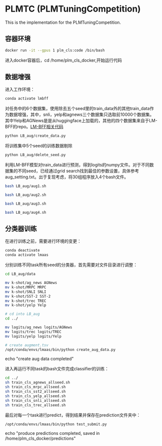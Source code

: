 # PLMTC (PLMTuningCompetition)
This is the implementation for the PLMTuningCompetition.
## 容器环境
```bash
docker run -it --gpus 1 plm_cls:code /bin/bash
```
进入docker容器后，cd /home/plm_cls_docker,开始运行代码
## 数据增强
进入工作环境：
```bash
conda activate lmbff
```
对任务中的6个数据集，使用除去五个seed里的train_data外的其他train_data作为数据增强，其中，snli，yelp和agnews三个数据集只选取前10000个数据集。其中Yelp和AGNews是是从huggingface上加载的，其他的四个数据集来自于LM-BFF的repo。[LM-BFF相关代码](https://github.com/princeton-nlp/LM-BFF)<br>
```bash
python LB_aug/create_data.py
```
将训练集中5个seed的训练数据剔除<br>
```bash
python LB_aug/delete_seed.py
```
利用LM-BFF模型对train_data进行预测，得到logits的numpy文件。对于不同数据集的不同seed，已经通过grid search找到最佳的参数设置，具体参考aug_setting.txt。出于复现考虑，将30组程序放入4个bash文件。
```bash
bash LB_aug/aug1.sh
```
```bash
bash LB_aug/aug2.sh
```
```bash
bash LB_aug/aug3.sh
```
```bash
bash LB_aug/aug4.sh
```

## 分类器训练
在进行训练之前，需要进行环境的变更：

```bash
conda deactivate
conda activate lmaas
```

分别训练不同task所有seed的分类器，首先需要对文件目录进行调整：

```bash
cd LB_aug/data

mv k-shot/ag_news AGNews
mv k-shot/MRPC MRPC
mv k-shot/SNLI SNLI
mv k-shot/SST-2 SST-2
mv k-shot/trec TREC
mv k-shot/yelp Yelp

# cd into LB_aug
cd ../

mv logits/ag_news logits/AGNews
mv logits/trec logits/TREC
mv logits/yelp logits/Yelp 

# create augment.tsv
/opt/conda/envs/lmaas/bin/python create_aug_data.py  
```
echo "create aug data completed"

进入再运行不同task的bash文件完成classifier的训练：

```bash
cd ../
sh train_cls_agnews_allseed.sh
sh train_cls_mrpc_allseed.sh
sh train_cls_sst2_allseed.sh
sh train_cls_yelp_allseed.sh
sh train_cls_snli_allseed.sh
sh train_cls_trec_allseed.sh
```

最后对每一个task进行predict，得到结果并保存在prediction文件夹中：
```bash
/opt/conda/envs/lmaas/bin/python test_submit.py
```
echo "produce predictions completed, saved in /home/plm_cls_docker/predictions"
